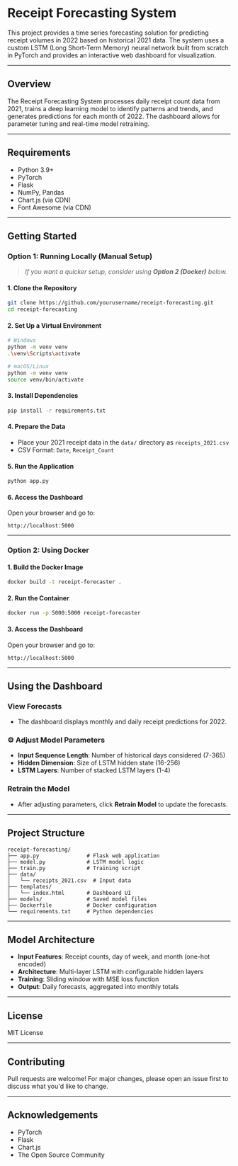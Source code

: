 # Receipt Forecasting System

This project provides a time series forecasting solution for predicting receipt volumes in 2022 based on historical 2021 data. The system uses a custom LSTM (Long Short-Term Memory) neural network built from scratch in PyTorch and provides an interactive web dashboard for visualization.

---

##  Overview

The Receipt Forecasting System processes daily receipt count data from 2021, trains a deep learning model to identify patterns and trends, and generates predictions for each month of 2022. The dashboard allows for parameter tuning and real-time model retraining.

---

##  Requirements

- Python 3.9+
- PyTorch
- Flask
- NumPy, Pandas
- Chart.js (via CDN)
- Font Awesome (via CDN)

---

##  Getting Started

### Option 1: Running Locally (Manual Setup)  
>  *If you want a quicker setup, consider using **Option 2 (Docker)** below.* 

#### 1. Clone the Repository
```bash
git clone https://github.com/yourusername/receipt-forecasting.git
cd receipt-forecasting
```

#### 2. Set Up a Virtual Environment
```bash
# Windows
python -m venv venv
.\venv\Scripts\activate

# macOS/Linux
python -m venv venv
source venv/bin/activate
```

#### 3. Install Dependencies
```bash
pip install -r requirements.txt
```

#### 4. Prepare the Data
- Place your 2021 receipt data in the `data/` directory as `receipts_2021.csv`
- CSV Format: `Date`, `Receipt_Count`

#### 5. Run the Application
```bash
python app.py
```

#### 6. Access the Dashboard
Open your browser and go to:
```
http://localhost:5000
```

---

### Option 2: Using Docker

#### 1. Build the Docker Image
```bash
docker build -t receipt-forecaster .
```

#### 2. Run the Container
```bash
docker run -p 5000:5000 receipt-forecaster
```

#### 3. Access the Dashboard
Open your browser and go to:
```
http://localhost:5000
```

---

##  Using the Dashboard

###  View Forecasts
- The dashboard displays monthly and daily receipt predictions for 2022.

### ⚙️ Adjust Model Parameters
- **Input Sequence Length**: Number of historical days considered (7-365)
- **Hidden Dimension**: Size of LSTM hidden state (16-256)
- **LSTM Layers**: Number of stacked LSTM layers (1-4)

###  Retrain the Model
- After adjusting parameters, click **Retrain Model** to update the forecasts.

---

##  Project Structure
```
receipt-forecasting/
├── app.py               # Flask web application
├── model.py             # LSTM model logic
├── train.py             # Training script
├── data/
│   └── receipts_2021.csv  # Input data
├── templates/
│   └── index.html       # Dashboard UI
├── models/              # Saved model files
├── Dockerfile           # Docker configuration
└── requirements.txt     # Python dependencies
```

---

##  Model Architecture

- **Input Features**: Receipt counts, day of week, and month (one-hot encoded)
- **Architecture**: Multi-layer LSTM with configurable hidden layers
- **Training**: Sliding window with MSE loss function
- **Output**: Daily forecasts, aggregated into monthly totals

---

##  License
MIT License

---

##  Contributing
Pull requests are welcome! For major changes, please open an issue first to discuss what you'd like to change.

---

## Acknowledgements
- PyTorch
- Flask
- Chart.js
- The Open Source Community
